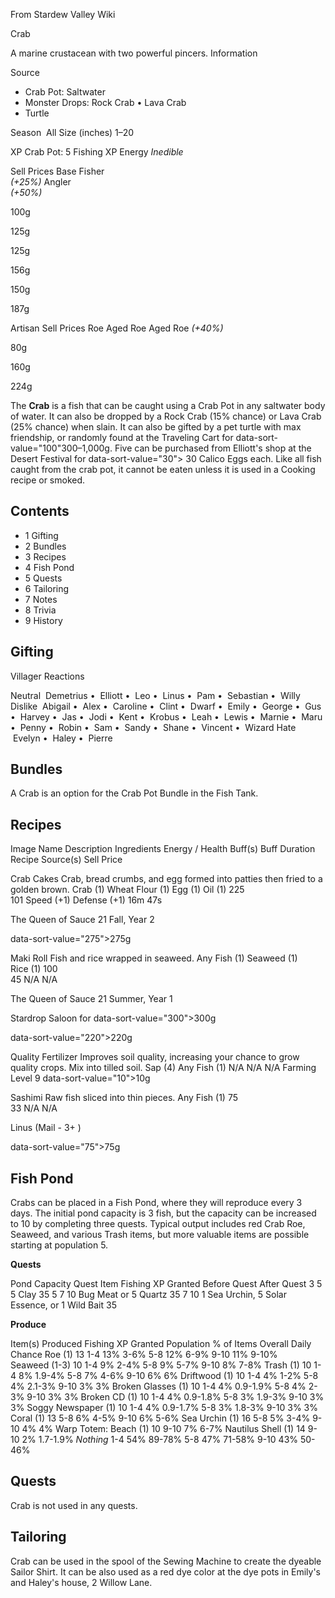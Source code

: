 From Stardew Valley Wiki

Crab

A marine crustacean with two powerful pincers. Information

Source

- Crab Pot: Saltwater
- Monster Drops: Rock Crab • Lava Crab
- Turtle

Season  All Size (inches) 1–20

XP Crab Pot: 5 Fishing XP Energy *Inedible*

Sell Prices Base Fisher  
*(+25%)* Angler  
*(+50%)*

100g

125g

125g

156g

150g

187g

Artisan Sell Prices Roe Aged Roe Aged Roe *(+40%)*

80g

160g

224g

The **Crab** is a fish that can be caught using a Crab Pot in any saltwater body of water. It can also be dropped by a Rock Crab (15% chance) or Lava Crab (25% chance) when slain. It can also be gifted by a pet turtle with max friendship, or randomly found at the Traveling Cart for data-sort-value="100"300–1,000g. Five can be purchased from Elliott's shop at the Desert Festival for data-sort-value="30"&gt; 30 Calico Eggs each. Like all fish caught from the crab pot, it cannot be eaten unless it is used in a Cooking recipe or smoked.

## Contents

- 1 Gifting
- 2 Bundles
- 3 Recipes
- 4 Fish Pond
- 5 Quests
- 6 Tailoring
- 7 Notes
- 8 Trivia
- 9 History

## Gifting

Villager Reactions

Neutral  Demetrius •  Elliott •  Leo •  Linus •  Pam •  Sebastian •  Willy Dislike  Abigail •  Alex •  Caroline •  Clint •  Dwarf •  Emily •  George •  Gus •  Harvey •  Jas •  Jodi •  Kent •  Krobus •  Leah •  Lewis •  Marnie •  Maru •  Penny •  Robin •  Sam •  Sandy •  Shane •  Vincent •  Wizard Hate  Evelyn •  Haley •  Pierre

## Bundles

A Crab is an option for the Crab Pot Bundle in the Fish Tank.

## Recipes

Image Name Description Ingredients Energy / Health Buff(s) Buff Duration Recipe Source(s) Sell Price

Crab Cakes Crab, bread crumbs, and egg formed into patties then fried to a golden brown. Crab (1) Wheat Flour (1) Egg (1) Oil (1) 225  
101 Speed (+1) Defense (+1) 16m 47s

The Queen of Sauce 21 Fall, Year 2

data-sort-value="275"&gt;275g

Maki Roll Fish and rice wrapped in seaweed. Any Fish (1) Seaweed (1) Rice (1) 100  
45 N/A N/A

The Queen of Sauce 21 Summer, Year 1

Stardrop Saloon for data-sort-value="300"&gt;300g

data-sort-value="220"&gt;220g

Quality Fertilizer Improves soil quality, increasing your chance to grow quality crops. Mix into tilled soil. Sap (4) Any Fish (1) N/A N/A N/A Farming Level 9 data-sort-value="10"&gt;10g

Sashimi Raw fish sliced into thin pieces. Any Fish (1) 75  
33 N/A N/A

Linus (Mail - 3+ )

data-sort-value="75"&gt;75g

## Fish Pond

Crabs can be placed in a Fish Pond, where they will reproduce every 3 days. The initial pond capacity is 3 fish, but the capacity can be increased to 10 by completing three quests. Typical output includes red Crab Roe, Seaweed, and various Trash items, but more valuable items are possible starting at population 5.

**Quests**

Pond Capacity Quest Item Fishing XP Granted Before Quest After Quest 3 5 5 Clay 35 5 7 10 Bug Meat or 5 Quartz 35 7 10 1 Sea Urchin, 5 Solar Essence, or 1 Wild Bait 35

**Produce**

Item(s) Produced Fishing XP Granted Population % of Items Overall Daily Chance Roe (1) 13 1-4 13% 3-6% 5-8 12% 6-9% 9-10 11% 9-10% Seaweed (1-3) 10 1-4 9% 2-4% 5-8 9% 5-7% 9-10 8% 7-8% Trash (1) 10 1-4 8% 1.9-4% 5-8 7% 4-6% 9-10 6% 6% Driftwood (1) 10 1-4 4% 1-2% 5-8 4% 2.1-3% 9-10 3% 3% Broken Glasses (1) 10 1-4 4% 0.9-1.9% 5-8 4% 2-3% 9-10 3% 3% Broken CD (1) 10 1-4 4% 0.9-1.8% 5-8 3% 1.9-3% 9-10 3% 3% Soggy Newspaper (1) 10 1-4 4% 0.9-1.7% 5-8 3% 1.8-3% 9-10 3% 3% Coral (1) 13 5-8 6% 4-5% 9-10 6% 5-6% Sea Urchin (1) 16 5-8 5% 3-4% 9-10 4% 4% Warp Totem: Beach (1) 10 9-10 7% 6-7% Nautilus Shell (1) 14 9-10 2% 1.7-1.9% *Nothing* 1-4 54% 89-78% 5-8 47% 71-58% 9-10 43% 50-46%

## Quests

Crab is not used in any quests.

## Tailoring

Crab can be used in the spool of the Sewing Machine to create the dyeable Sailor Shirt. It can be also used as a red dye color at the dye pots in Emily's and Haley's house, 2 Willow Lane.